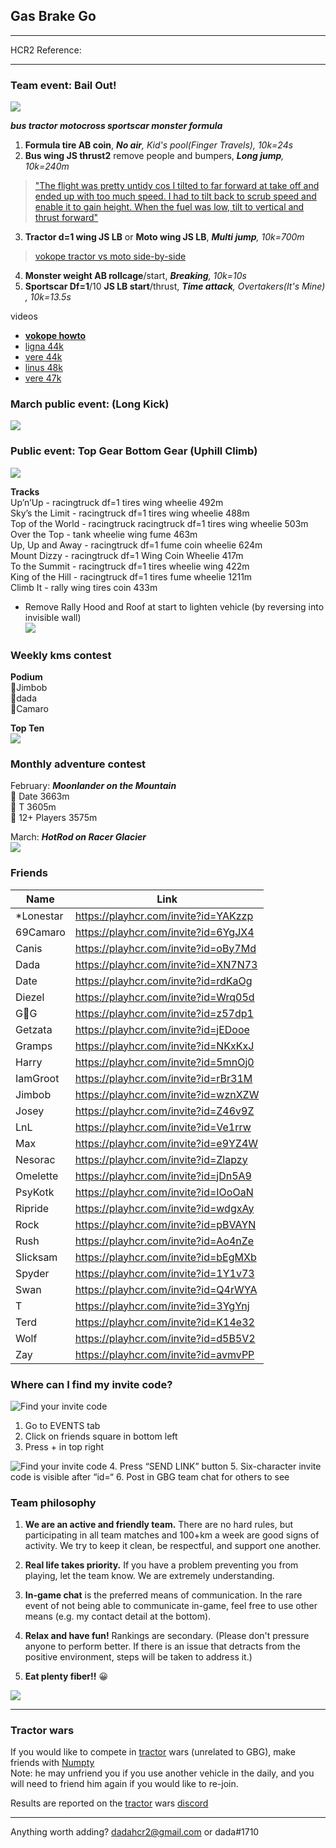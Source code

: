 ## Gas Brake Go
***

HCR2 Reference: [](dadahcr2.github.io/hcr2)
***
### Team event: Bail Out!
![](https://cdn.discordapp.com/attachments/750874271022317678/815467200374636574/image0.png)

 ***bus tractor motocross sportscar monster formula***

1.  **Formula tire AB coin**,  _**No air**, Kid's pool(Finger Travels), 10k=24s_
2.  **Bus wing JS thrust2** remove people and bumpers,  _**Long jump**, 10k=240m_
> ["The flight was pretty untidy cos I tilted to far forward at take off and ended up with too much speed. I had to tilt back to scrub speed and enable it to gain height. When the fuel was low, tilt to vertical and thrust forward"](https://cdn.discordapp.com/attachments/667836046733738080/815795280024829972/Hill_Climb_Racing_2_2021-03-01-16-51-18.mp4)
3.  **Tractor d=1 wing JS LB** or **Moto wing JS LB**,  _**Multi jump**, 10k=700m_
> [vokope tractor vs moto side-by-side](https://youtu.be/4-Jmy4ejrJI)
4.  **Monster weight AB rollcage**/start, _**Breaking**, 10k=10s_
5.  **Sportscar Df=1**/10 **JS LB start**/thrust,  _**Time attack**, Overtakers(It's Mine) , 10k=13.5s_

videos
- [**vokope howto**](https://youtu.be/lf1tRm8KT6U)
- [ligna 44k](https://youtu.be/ZEMWWIsItsQ)
- [vere 44k](https://youtu.be/QC5Chv1YNcM)
- [linus 48k](https://youtu.be/fk-TQVRKD8M)
- [vere 47k](https://youtu.be/2Vyc-oSetV4)

### March public event: (Long Kick)
![](https://cdn.discordapp.com/attachments/750906124454330429/813553824345620480/image0.png)
### Public event: Top Gear Bottom Gear (Uphill Climb)
![](https://pbs.twimg.com/media/Eu_VUTJXAAc5Rxg.jpg:small)

**Tracks**  
Up’n’Up - racingtruck df=1 tires wing wheelie 492m   
Sky’s the Limit - racingtruck df=1 tires wing wheelie 488m   
Top of the World - racingtruck racingtruck df=1 tires wing wheelie 503m   
Over the Top -  tank wheelie wing fume 463m   
Up, Up and Away - racingtruck df=1 fume coin wheelie 624m  
Mount Dizzy - racingtruck df=1 Wing Coin Wheelie 417m  
To the Summit - racingtruck df=1 tires wheelie wing 422m  
King of the Hill - racingtruck df=1 tires fume wheelie 1211m  
Climb It - rally wing tires coin 433m   
- Remove Rally Hood and Roof at start to lighten vehicle (by reversing into invisible wall)   
![](https://cdn.discordapp.com/attachments/638501746272108558/799221963687723038/image0.gif)

### Weekly kms contest  
**Podium**  
🥇Jimbob  
🥈dada   
🥉Camaro

**Top Ten**  
![](https://cdn.discordapp.com/attachments/777301191474282546/815781323167367188/image0.png)

### Monthly adventure contest  
February: ***Moonlander on the Mountain***  
🥇 Date 3663m  
🥈 T 3605m  
🥉 12+ Players 3575m

March: ***HotRod on Racer Glacier***  
![](https://cdn.discordapp.com/attachments/776132655192211478/815951591277461524/image0.gif)

### Friends

Name | Link
-- | --
*Lonestar | https://playhcr.com/invite?id=YAKzzp
69Camaro | https://playhcr.com/invite?id=6YgJX4
Canis | https://playhcr.com/invite?id=oBy7Md
Dada | https://playhcr.com/invite?id=XN7N73
Date | https://playhcr.com/invite?id=rdKaOg
Diezel | https://playhcr.com/invite?id=Wrq05d
G🐝G | https://playhcr.com/invite?id=z57dp1
Getzata | https://playhcr.com/invite?id=jEDooe
Gramps | https://playhcr.com/invite?id=NKxKxJ
Harry | https://playhcr.com/invite?id=5mnOj0
IamGroot | https://playhcr.com/invite?id=rBr31M
Jimbob | https://playhcr.com/invite?id=wznXZW
Josey | https://playhcr.com/invite?id=Z46v9Z
LnL | https://playhcr.com/invite?id=Ve1rrw
Max | https://playhcr.com/invite?id=e9YZ4W
Nesorac | https://playhcr.com/invite?id=Zlapzy
Omelette | https://playhcr.com/invite?id=jDn5A9
PsyKotk | https://playhcr.com/invite?id=IOoOaN
Ripride | https://playhcr.com/invite?id=wdgxAy
Rock | https://playhcr.com/invite?id=pBVAYN
Rush | https://playhcr.com/invite?id=Ao4nZe
Slicksam | https://playhcr.com/invite?id=bEgMXb
Spyder | https://playhcr.com/invite?id=1Y1v73
Swan | https://playhcr.com/invite?id=Q4rWYA
T | https://playhcr.com/invite?id=3YgYnj
Terd | https://playhcr.com/invite?id=K14e32
Wolf | https://playhcr.com/invite?id=d5B5V2
Zay | https://playhcr.com/invite?id=avmvPP

### Where can I find my invite code?
![Find your invite code](https://i.imgur.com/WiWRznr.jpg)
1. Go to EVENTS tab  
2. Click on friends square in bottom left 
3. Press + in top right

![Find your invite code](https://i.imgur.com/lw0A9k3.jpg)
4. Press “SEND LINK” button
5. Six-character invite code is visible after “id=“
6. Post in GBG team chat for others to see

### Team philosophy
1. **We are an active and friendly team.** There are no hard rules, but participating in all team matches and 100+km a week are good signs of activity. We try to keep it clean, be respectful, and support one another. 

2. **Real life takes priority.** If you have a problem preventing you from playing, let the team know. We are extremely understanding.

3. **In-game chat** is the preferred means of communication. In the rare event of not being able to communicate in-game, feel free to use other means (e.g. my contact detail at the bottom).

4. **Relax and have fun!**  Rankings are secondary. (Please don't pressure anyone to perform better. If there is an issue that detracts from the positive environment, steps will be taken to address it.) 

5. **Eat plenty fiber!!** 😀
 
![](https://cdn.discordapp.com/attachments/616461538978693141/739209195382898837/image0.jpg)

***
### Tractor wars 
If you would like to compete in [tractor](https://rentry.co/hcr2vehicles#tractor) wars (unrelated to GBG), make friends with [Numpty](https://playhcr.com/invite?id=95Pyg5)  
Note: he may unfriend you if you use another vehicle in the daily, and you will need to friend him again if you would like to re-join. 

Results are reported on the [tractor](https://rentry.co/hcr2vehicles#tractor)  wars [discord](https://discord.gg/ND6avWY)
***
Anything worth adding?  dadahcr2@gmail.com or dada#1710
